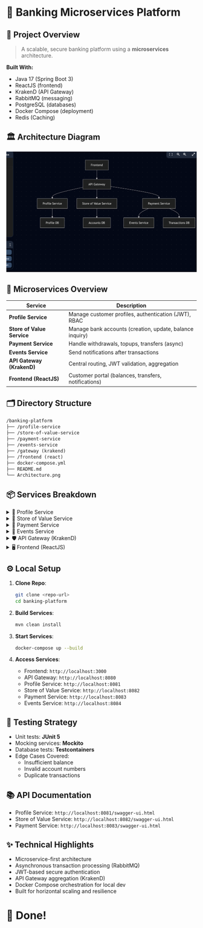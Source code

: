
# 🏦 Banking Microservices Platform

## 🚀 Project Overview
> A scalable, secure banking platform using a **microservices** architecture.

**Built With:**
- Java 17 (Spring Boot 3)
- ReactJS (frontend)
- KrakenD (API Gateway)
- RabbitMQ (messaging)
- PostgreSQL (databases)
- Docker Compose (deployment)
- Redis (Caching)

## 🏛️ Architecture Diagram
![Architecture Diagram](./Architecture.png)

## 🧩 Microservices Overview
| Service | Description |
|---------|-------------|
| **Profile Service** | Manage customer profiles, authentication (JWT), RBAC |
| **Store of Value Service** | Manage bank accounts (creation, update, balance inquiry) |
| **Payment Service** | Handle withdrawals, topups, transfers (async) |
| **Events Service** | Send notifications after transactions |
| **API Gateway (KrakenD)** | Central routing, JWT validation, aggregation |
| **Frontend (ReactJS)** | Customer portal (balances, transfers, notifications) |

## 🗂️ Directory Structure
```
/banking-platform
├── /profile-service
├── /store-of-value-service
├── /payment-service
├── /events-service
├── /gateway (krakend)
├── /frontend (react)
├── docker-compose.yml
├── README.md
└── Architecture.png
```

## 📦 Services Breakdown

<details>
<summary>🔐 Profile Service</summary>

- **Endpoints**:
  - `POST /api/auth/register`
  - `POST /api/auth/login`
  - `PUT /api/profile/update`
- **Security**:
  - JWT-based authentication
  - Role-based authorization
</details>

<details>
<summary>🏦 Store of Value Service</summary>

- **Endpoints**:
  - `POST /api/accounts`
  - `GET /api/accounts/{id}`
  - `PUT /api/accounts/{id}/activate`
- **Database**:
  - PostgreSQL table linked to profile IDs
</details>

<details>
<summary>💸 Payment Service</summary>

- **Endpoints**:
  - `POST /api/transactions/topup`
  - `POST /api/transactions/withdraw`
  - `POST /api/transactions/transfer`
- **Transactions**:
  - Event-driven via RabbitMQ
  - Strong idempotency and concurrency handling
</details>

<details>
<summary>📢 Events Service</summary>

- **Listens To**:
  - `TransactionCompletedEvent`
- **Sends**:
  - Email/SMS notifications (mocked)
</details>

<details>
<summary>🛡️ API Gateway (KrakenD)</summary>

- **Routes**:
  - `/api/me/accounts`
  - `/api/transactions`
- **Security**:
  - JWT validation
  - Aggregates backend services
</details>

<details>
<summary>🖥️ Frontend (ReactJS)</summary>

- **Features**:
  - Registration/Login
  - View balances
  - Initiate transfers
  - Receive notifications
</details>

## ⚙️ Local Setup

1. **Clone Repo**:
   ```bash
   git clone <repo-url>
   cd banking-platform
   ```

2. **Build Services**:
   ```bash
   mvn clean install
   ```

3. **Start Services**:
   ```bash
   docker-compose up --build
   ```

4. **Access Services**:
   - Frontend: `http://localhost:3000`
   - API Gateway: `http://localhost:8080`
   - Profile Service: `http://localhost:8081`
   - Store of Value Service: `http://localhost:8082`
   - Payment Service: `http://localhost:8083`
   - Events Service: `http://localhost:8084`

## 🧪 Testing Strategy

- Unit tests: **JUnit 5**
- Mocking services: **Mockito**
- Database tests: **Testcontainers**
- Edge Cases Covered:
  - Insufficient balance
  - Invalid account numbers
  - Duplicate transactions

## 📚 API Documentation

- Profile Service: `http://localhost:8081/swagger-ui.html`
- Store of Value Service: `http://localhost:8082/swagger-ui.html`
- Payment Service: `http://localhost:8083/swagger-ui.html`

## ✨ Technical Highlights

- Microservice-first architecture
- Asynchronous transaction processing (RabbitMQ)
- JWT-based secure authentication
- API Gateway aggregation (KrakenD)
- Docker Compose orchestration for local dev
- Built for horizontal scaling and resilience

# 🎯 Done!
